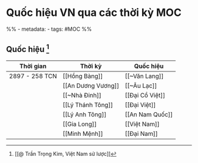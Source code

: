 # Quốc hiệu VN qua các thời kỳ MOC

%% - metadata:
	- tags: #MOC %%

## Quốc hiệu [^1]

| Thời gian| Thời kỳ| Quốc hiệu|
|---|---|---|
|2897 - 258 TCN|[[Hồng Bàng]]|[[~Văn Lang]]|
||[[An Dương Vương]]|[[~Âu Lạc]]|
||[[~Nhà Đinh]]|[[Đại Cồ Việt]]|
||[[Lý Thánh Tông]]|[[Đại Việt]]|
||[[Lý Anh Tông]]|[[An Nam Quốc]]|
||[[Gia Long]]|[[Việt Nam]]|
|| [[Minh Mệnh]]|[[Đại Nam]]|


[^1]:[[@ Trần Trọng Kim, Việt Nam sử lược]]